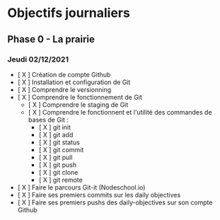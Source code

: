 # Objectifs journaliers

## Phase 0 - La prairie

### Jeudi 02/12/2021


* [ X ] Création de compte Github
* [ X ] Installation et configuration de Git
* [ X ] Comprendre le versionning
* [ X ] Comprendre le fonctionnement de Git
  * [ X ] Comprendre le staging de Git
  * [ X ] Comprendre le fonctionnent et l'utilité des commandes de bases de Git :
    * [ X ] git init
    * [ X ] git add
    * [ X ] git status
    * [ X ] git commit
    * [ X ] git pull
    * [ X ] git push
    * [ X ] git clone
    * [ X ] git remote
* [ X ] Faire le parcours Git-it (Nodeschool.io)
* [ X ] Faire ses premiers commits sur les daily objectives
* [ X ] Faire ses premiers pushs des daily-objectives sur son compte Github

